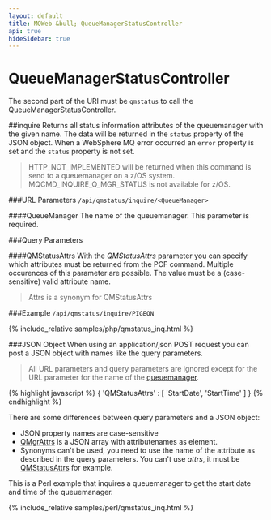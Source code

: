 ```yaml
---
layout: default
title: MQWeb &bull; QueueManagerStatusController
api: true
hideSidebar: true
---
```

QueueManagerStatusController
============================

The second part of the URI must be `qmstatus` to call the 
QueueManagerStatusController.

##<a name="inquire"></a>inquire
Returns all status information attributes of the queuemanager with the given 
name. The data will be returned in the `status` property of the JSON object. 
When a WebSphere MQ error occurred an `error` property is set and the `status` 
property is not set.

> HTTP_NOT_IMPLEMENTED will be returned when this command is send to a
> queuemanager on a z/OS system. MQCMD_INQUIRE_Q_MGR_STATUS is not available for
> z/OS.

###<a name="inquireURL"></a>URL Parameters
`/api/qmstatus/inquire/<QueueManager>`  

####<a name="inquireURLQueueManager"></a>QueueManager
The name of the queuemanager. This parameter is required.

###<a name="inquireQuery"></a>Query Parameters

####<a name="inquireQueryQMStatusAttrs"></a>QMStatusAttrs
With the *QMStatusAttrs* parameter you can specify which attributes must 
be returned from the PCF command. Multiple occurences of this parameter are 
possible. The value must be a (case-sensitive) valid attribute name.

> Attrs is a synonym for QMStatusAttrs

###Example
`/api/qmstatus/inquire/PIGEON`

{% include_relative samples/php/qmstatus_inq.html %}

###<a name="inquireJSON"></a>JSON Object
When using an application/json POST request you can post a JSON object with 
names like the query parameters.

> All URL parameters and query parameters are ignored except for the URL 
> parameter for the name of the [queuemanager](#inquireUrlQueueManager).

{% highlight javascript %}
{
  'QMStatusAttrs' : [
    'StartDate',
    'StartTime'
  ]
}
{% endhighlight %}

There are some differences between query parameters and a JSON object:

+ JSON property names are case-sensitive
+ [QMgrAttrs](#inquireQueryQMStatusAttrs) is a JSON array with attributenames as 
  element.
+ Synonyms can't be used, you need to use the name of the attribute
  as described in the query parameters. You can't use *attrs*, it must be 
  [QMStatusAttrs](#inquireQueryQMStatusAttrs) for example.

This is a Perl example that inquires a queuemanager to get the start date and
time of the queuemanager.

{% include_relative samples/perl/qmstatus_inq.html %}


